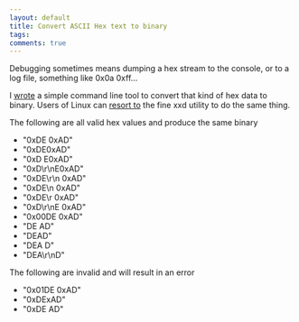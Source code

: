 ```yaml
---
layout: default
title: Convert ASCII Hex text to binary
tags:
comments: true
---
```


Debugging sometimes means dumping a hex stream to the console, or to a log file, something like 0x0a 0xff...

I [wrote](https://github.com/tewarid/net-hex-to-bin) a simple command line tool to convert that kind of hex data to binary. Users of Linux can [resort to](http://www.linuxjournal.com/content/doing-reverse-hex-dump) the fine xxd utility to do the same thing.

The following are all valid hex values and produce the same binary

* "0xDE 0xAD"
* "0xDE0xAD"
* "0xD E0xAD"
* "0xD\r\nE0xAD"
* "0xDE\r\n 0xAD"
* "0xDE\n 0xAD"
* "0xDE\r 0xAD"
* "0xD\r\nE 0xAD"
* "0x00DE 0xAD"
* "DE AD"
* "DEAD"
* "DEA D"
* "DEA\r\nD"

The following are invalid and will result in an error

* "0x01DE 0xAD"
* "0xDExAD"
* "0xDE AD"

